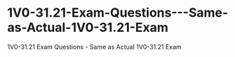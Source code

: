 # 1V0-31.21-Exam-Questions---Same-as-Actual-1V0-31.21-Exam
1V0-31.21 Exam Questions - Same as Actual 1V0-31.21 Exam
